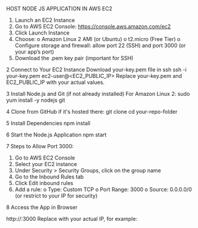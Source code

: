 HOST NODE JS APPLICATION IN AWS EC2

1. Launch an EC2 Instance
1.	Go to AWS EC2 Console: https://console.aws.amazon.com/ec2
2.	Click Launch Instance
3.	Choose:
o	Amazon Linux 2 AMI (or Ubuntu)
o	t2.micro (Free Tier)
o	Configure storage and firewall: allow port 22 (SSH) and port 3000 (or your app’s port)
4.	Download the .pem key pair (important for SSH)

2 Connect to Your EC2 Instance
Download your-key.pem file in ssh
ssh -i your-key.pem ec2-user@<EC2_PUBLIC_IP>
Replace your-key.pem and EC2_PUBLIC_IP with your actual values.

3 Install Node.js and Git (if not already installed)
For Amazon Linux 2:
sudo yum install -y nodejs git


4 Clone from GitHub if it's hosted there:
git clone <your-repo-url>
cd your-repo-folder

5 Install Dependencies
npm install





6 Start the Node.js Application
npm start



7 Steps to Allow Port 3000:
1.	Go to AWS EC2 Console
2.	Select your EC2 instance
3.	Under Security > Security Groups, click on the group name
4.	Go to the Inbound Rules tab
5.	Click Edit inbound rules
6.	Add a rule:
o	Type: Custom TCP
o	Port Range: 3000
o	Source: 0.0.0.0/0 (or restrict to your IP for security)


8 Access the App in Browser

http://<your-ec2-public-ip>:3000
Replace <your-ec2-public-ip> with your actual IP, for example:


